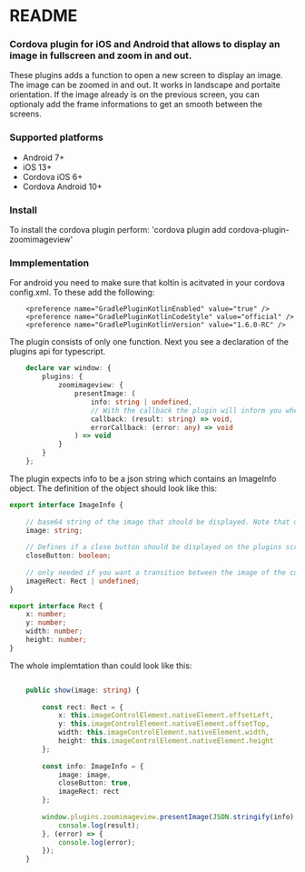 # README #

### Cordova plugin for iOS and Android that allows to display an image in fullscreen and zoom in and out. ###

These plugins adds a function to open a new screen to display an image. The image can be zoomed in and out. It works in landscape and portaite orientation.
If the image already is on the previous screen, you can optionaly add the frame informations to get an smooth between the screens.

### Supported platforms ###
- Android 7+
- iOS 13+
- Cordova iOS 6+
- Cordova Android 10+

### Install ###
To install the cordova plugin perform:
'cordova plugin add cordova-plugin-zoomimageview'

### Immplementation ###

For android you need to make sure that koltin is acitvated in your cordova config.xml.
To these add the following:

```
    <preference name="GradlePluginKotlinEnabled" value="true" />
    <preference name="GradlePluginKotlinCodeStyle" value="official" />
    <preference name="GradlePluginKotlinVersion" value="1.6.0-RC" />
```

The plugin consists of only one function. 
Next you see a declaration of the plugins api for typescript.

```ts
    declare var window: {
        plugins: {
            zoomimageview: {
                presentImage: (
                    info: string | undefined,
                    // With the callback the plugin will inform you when the screen starts closing the screen and when the screen did close.
                    callback: (result: string) => void,
                    errorCallback: (error: any) => void
                ) => void
            }
        }
    };
```

The plugin expects info to be a json string which contains an ImageInfo object. 
The definition of the object should look like this:

```ts
export interface ImageInfo {
    
    // base64 string of the image that should be displayed. Note that only .png or .jpeg files are supported.
    image: string;
        
    // Defines if a close button should be displayed on the plugins screen. 
    closeButton: boolean;
    
    // only needed if you want a transition between the image of the current screen and the plugins screen. 
    imageRect: Rect | undefined;
}

export interface Rect {
    x: number;
    y: number;
    width: number;
    height: number;
}
``` 

The whole implemtation than could look like this:

```ts

    public show(image: string) {
    
        const rect: Rect = {
            x: this.imageControlElement.nativeElement.offsetLeft,
            y: this.imageControlElement.nativeElement.offsetTop,
            width: this.imageControlElement.nativeElement.width,
            height: this.imageControlElement.nativeElement.height
        };
        
        const info: ImageInfo = {
            image: image,
            closeButton: true,
            imageRect: rect
        };
        
        window.plugins.zoomimageview.presentImage(JSON.stringify(info), (result) => {
            console.log(result);
        }, (error) => {
            console.log(error);
        });
    }         
 
```


